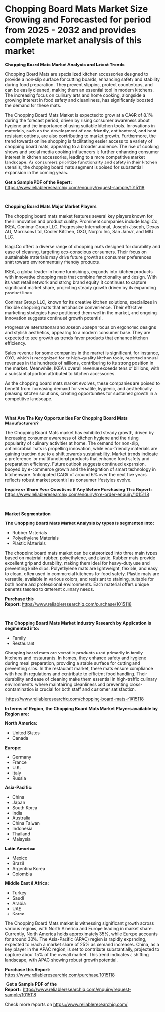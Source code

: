 <p><h1>Chopping Board Mats Market Size Growing and Forecasted for period from 2025 - 2032 and provides complete market analysis of this market</h1></p><p><strong>Chopping Board Mats Market Analysis and Latest Trends</strong></p>
<p><p>Chopping Board Mats are specialized kitchen accessories designed to provide a non-slip surface for cutting boards, enhancing safety and stability during food preparation. They prevent slipping, protect countertops, and can be easily cleaned, making them an essential tool in modern kitchens. The increasing focus on culinary arts and home cooking, alongside a growing interest in food safety and cleanliness, has significantly boosted the demand for these mats.</p><p>The Chopping Board Mats Market is expected to grow at a CAGR of 8.1% during the forecast period, driven by rising consumer awareness about hygiene and the importance of using suitable kitchen tools. Innovations in materials, such as the development of eco-friendly, antibacterial, and heat-resistant options, are also contributing to market growth. Furthermore, the trend towards online shopping is facilitating easier access to a variety of chopping board mats, appealing to a broader audience. The rise of cooking shows and social media cooking influencers is further enhancing consumer interest in kitchen accessories, leading to a more competitive market landscape. As consumers prioritize functionality and safety in their kitchen utensils, the chopping board mats segment is poised for substantial expansion in the coming years.</p></p>
<p><strong>Get a Sample PDF of the Report:&nbsp;</strong> <a href="https://www.reliableresearchiq.com/enquiry/request-sample/1015118?utm_campaign=3136&utm_medium=2&utm_source=Github&utm_content=ia&utm_term=06032025&utm_id=chopping-board-mats">https://www.reliableresearchiq.com/enquiry/request-sample/1015118</a></p>
<p>&nbsp;</p>
<p><strong>Chopping Board Mats Major Market Players</strong></p>
<p><p>The chopping board mats market features several key players known for their innovation and product quality. Prominent companies include Isagi.Co, IKEA, Conimar Group LLC, Progressive International, Joseph Joseph, Dexas AU, Morrisons Ltd, Cooler Kitchen, OXO, Norpro Inc, San Jamar, and MIU LLC.</p><p>Isagi.Co offers a diverse range of chopping mats designed for durability and ease of cleaning, targeting eco-conscious consumers. Their focus on sustainable materials may drive future growth as consumer preferences shift toward environmentally friendly products.</p><p>IKEA, a global leader in home furnishings, expands into kitchen products with innovative chopping mats that combine functionality and design. With its vast retail network and strong brand equity, it continues to capture significant market share, projecting steady growth driven by its expanding product lines.</p><p>Conimar Group LLC, known for its creative kitchen solutions, specializes in flexible chopping mats that emphasize convenience. Their effective marketing strategies have positioned them well in the market, and ongoing innovation suggests continued growth potential.</p><p>Progressive International and Joseph Joseph focus on ergonomic designs and stylish aesthetics, appealing to a modern consumer base. They are expected to see growth as trends favor products that enhance kitchen efficiency.</p><p>Sales revenue for some companies in the market is significant; for instance, OXO, which is recognized for its high-quality kitchen tools, reported annual revenues in the hundreds of millions, contributing to its strong position in the market. Meanwhile, IKEA's overall revenue exceeds tens of billions, with a substantial portion attributed to kitchen accessories.</p><p>As the chopping board mats market evolves, these companies are poised to benefit from increasing demand for versatile, hygienic, and aesthetically pleasing kitchen solutions, creating opportunities for sustained growth in a competitive landscape.</p></p>
<p>&nbsp;</p>
<p><strong>What Are The Key Opportunities For Chopping Board Mats Manufacturers?</strong></p>
<p><p>The Chopping Board Mats market has exhibited steady growth, driven by increasing consumer awareness of kitchen hygiene and the rising popularity of culinary activities at home. The demand for non-slip, antimicrobial mats is propelling innovation, while eco-friendly materials are gaining traction due to a shift towards sustainability. Market trends indicate a preference for multifunctional products that enhance food safety and preparation efficiency. Future outlook suggests continued expansion, buoyed by e-commerce growth and the integration of smart technology in kitchenware. Anticipated CAGR of around 6% over the next five years reflects robust market potential as consumer lifestyles evolve.</p></p>
<p><strong>Inquire or Share Your Questions If Any Before Purchasing This Report:</strong> <a href="https://www.reliableresearchiq.com/enquiry/pre-order-enquiry/1015118?utm_campaign=3136&utm_medium=2&utm_source=Github&utm_content=ia&utm_term=06032025&utm_id=chopping-board-mats">https://www.reliableresearchiq.com/enquiry/pre-order-enquiry/1015118</a></p>
<p>&nbsp;</p>
<p><strong>Market Segmentation</strong></p>
<p><strong>The Chopping Board Mats Market Analysis by types is segmented into:</strong></p>
<p><ul><li>Rubber Materials</li><li>Polyethylene Materials</li><li>Plastic Materials</li></ul></p>
<p><p>The chopping board mats market can be categorized into three main types based on material: rubber, polyethylene, and plastic. Rubber mats provide excellent grip and durability, making them ideal for heavy-duty use and preventing knife slips. Polyethylene mats are lightweight, flexible, and easy to clean, often used in commercial kitchens for food safety. Plastic mats are versatile, available in various colors, and resistant to staining, suitable for both home and professional environments. Each material offers unique benefits tailored to different culinary needs.</p></p>
<p><strong>Purchase this Report:&nbsp;</strong><a href="https://www.reliableresearchiq.com/purchase/1015118?utm_campaign=3136&utm_medium=2&utm_source=Github&utm_content=ia&utm_term=06032025&utm_id=chopping-board-mats">https://www.reliableresearchiq.com/purchase/1015118</a></p>
<p>&nbsp;</p>
<p><strong>The Chopping Board Mats Market Industry Research by Application is segmented into:</strong></p>
<p><ul><li>Family</li><li>Restaurant</li></ul></p>
<p><p>Chopping board mats are versatile products used primarily in family kitchens and restaurants. In homes, they enhance safety and hygiene during meal preparation, providing a stable surface for cutting and preventing slips. In the restaurant market, these mats ensure compliance with health regulations and contribute to efficient food handling. Their durability and ease of cleaning make them essential in high-traffic culinary environments, where maintaining cleanliness and preventing cross-contamination is crucial for both staff and customer satisfaction.</p></p>
<p><a href="https://www.reliableresearchiq.com/chopping-board-mats-r1015118?utm_campaign=3136&utm_medium=2&utm_source=Github&utm_content=ia&utm_term=06032025&utm_id=chopping-board-mats">&nbsp;https://www.reliableresearchiq.com/chopping-board-mats-r1015118</a></p>
<p><strong>In terms of Region, the Chopping Board Mats Market Players available by Region are:</strong></p>
<p>
    <p> <strong> North America: </strong>
        <ul>
            <li>United States</li>
            <li>Canada</li>
        </ul>
        </p> 
    <p> <strong> Europe: </strong>
        <ul>
            <li>Germany</li>
            <li>France</li>
            <li>U.K.</li>
            <li>Italy</li>
            <li>Russia</li>
        </ul>
        </p> 
    <p> <strong> Asia-Pacific: </strong>
        <ul>
            <li>China</li>
            <li>Japan</li>
            <li>South Korea</li>
            <li>India</li>
            <li>Australia</li>
            <li>China Taiwan</li>
            <li>Indonesia</li>
            <li>Thailand</li>
            <li>Malaysia</li>
        </ul>
        </p> 
    <p> <strong> Latin America: </strong>
        <ul>
            <li>Mexico</li>
            <li>Brazil</li>
            <li>Argentina Korea</li>
            <li>Colombia</li>
        </ul>
        </p> 
    <p> <strong> Middle East & Africa: </strong>
        <ul>
            <li>Turkey</li>
            <li>Saudi</li>
            <li>Arabia</li>
            <li>UAE</li>
            <li>Korea</li>
        </ul>
    </p>
    </p>
<p><p>The Chopping Board Mats market is witnessing significant growth across various regions, with North America and Europe leading in market share. Currently, North America holds approximately 35%, while Europe accounts for around 30%. The Asia-Pacific (APAC) region is rapidly expanding, expected to reach a market share of 25% as demand increases. China, as a key player in the APAC region, is set to contribute substantially, projected to capture about 15% of the overall market. This trend indicates a shifting landscape, with APAC showing robust growth potential.</p></p>
<p><strong>Purchase this Report: </strong><a href="https://www.reliableresearchiq.com/purchase/1015118?utm_campaign=3136&utm_medium=2&utm_source=Github&utm_content=ia&utm_term=06032025&utm_id=chopping-board-mats">https://www.reliableresearchiq.com/purchase/1015118</a></p>
<p>&nbsp;<strong>Get a Sample PDF of the Report:&nbsp;&nbsp;</strong><a href="https://www.reliableresearchiq.com/enquiry/request-sample/1015118?utm_campaign=3136&utm_medium=2&utm_source=Github&utm_content=ia&utm_term=06032025&utm_id=chopping-board-mats">https://www.reliableresearchiq.com/enquiry/request-sample/1015118</a></p>
<p><strong></strong></p>
<p>Check more reports on <a href="https://www.reliableresearchiq.com/?utm_campaign=3136&utm_medium=2&utm_source=Github&utm_content=ia&utm_term=06032025&utm_id=chopping-board-mats">https://www.reliableresearchiq.com/</a></p>
